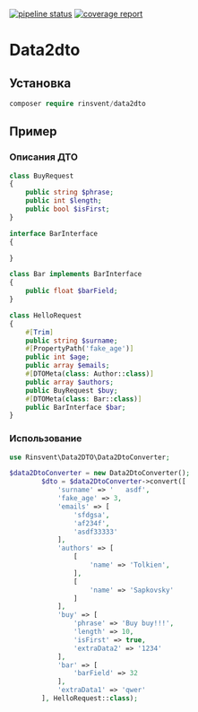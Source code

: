 [![pipeline status](https://git.rinsvent.ru/rinsvent/data2dto/badges/master/pipeline.svg)](https://git.rinsvent.ru/rinsvent/data2dto/-/commits/master)
[![coverage report](https://git.rinsvent.ru/rinsvent/data2dto/badges/master/coverage.svg)](https://git.rinsvent.ru/rinsvent/data2dto/-/commits/master)

Data2dto
===

## Установка
```php
composer require rinsvent/data2dto
```

## Пример

### Описания ДТО
```php
class BuyRequest
{
    public string $phrase;
    public int $length;
    public bool $isFirst;
}

interface BarInterface
{

}

class Bar implements BarInterface
{
    public float $barField;
}

class HelloRequest
{
    #[Trim]
    public string $surname;
    #[PropertyPath('fake_age')]
    public int $age;
    public array $emails;
    #[DTOMeta(class: Author::class)]
    public array $authors;
    public BuyRequest $buy;
    #[DTOMeta(class: Bar::class)]
    public BarInterface $bar;
}
```
### Использование
```php
use Rinsvent\Data2DTO\Data2DtoConverter;

$data2DtoConverter = new Data2DtoConverter();
        $dto = $data2DtoConverter->convert([
            'surname' => '   asdf',
            'fake_age' => 3,
            'emails' => [
                'sfdgsa',
                'af234f',
                'asdf33333'
            ],
            'authors' => [
                [
                    'name' => 'Tolkien',
                ],
                [
                    'name' => 'Sapkovsky'
                ]
            ],
            'buy' => [
                'phrase' => 'Buy buy!!!',
                'length' => 10,
                'isFirst' => true,
                'extraData2' => '1234'
            ],
            'bar' => [
                'barField' => 32
            ],
            'extraData1' => 'qwer'
        ], HelloRequest::class);
```

